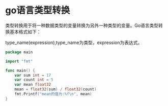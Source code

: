 # go语言类型转换

类型转换用于将一种数据类型的变量转换为另外一种类型的变量。Go语言类型转换基本格式如下：

type_name(expression),type_name为类型，expression为表达式。

```go
package main

import "fmt"

func main() {
	var sum int = 17
	var count int = 5
	var mean float32
	mean = float32(sum) / float32(count)
	fmt.Printf("mean的值为:%f\n", mean)
}

```